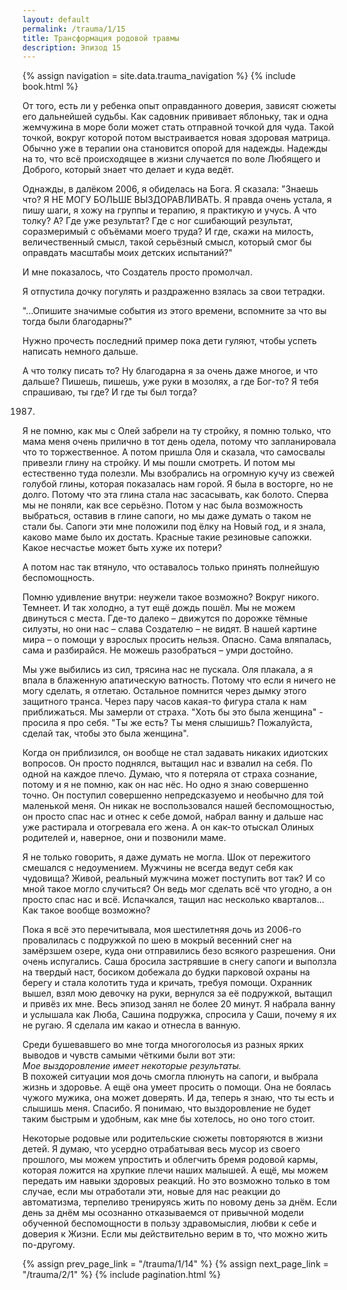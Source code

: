```yaml
---
layout: default
permalink: /trauma/1/15
title: Трансформация родовой травмы
description: Эпизод 15
---
```

{% assign navigation  = site.data.trauma_navigation %}
{% include book.html %}

От того, есть ли у ребенка опыт оправданного доверия, зависят сюжеты его дальнейшей судьбы. Как садовник прививает яблоньку, так и одна жемчужина в море боли может стать отправной точкой для чуда. Такой точкой, вокруг которой потом выстраивается новая здоровая матрица. Обычно уже в терапии она становится опорой для надежды. Надежды на то, что всё происходящее в жизни случается по воле Любящего и Доброго, который знает что делает и куда ведёт.

Однажды, в далёком 2006, я обиделась на Бога. Я сказала: "Знаешь что? Я НЕ МОГУ БОЛЬШЕ ВЫЗДОРАВЛИВАТЬ. Я правда очень устала, я пишу шаги, я хожу на группы и терапию, я практикую и учусь. А что толку? А? Где уже результат? Где с ног сшибающий результат, соразмеримый с объёмами моего труда? И где, скажи на милость, величественный смысл, такой серьёзный смысл, который смог бы оправдать масштабы моих детских испытаний?"

И мне показалось, что Создатель просто промолчал.

Я отпустила дочку погулять и раздраженно взялась за свои тетрадки.

"...Опишите значимые события из этого времени, вспомните за что вы тогда были благодарны?"

Нужно прочесть последний пример пока дети гуляют, чтобы успеть написать немного дальше.

А что толку писать то? Ну благодарна я за очень даже многое, и что дальше? Пишешь, пишешь, уже руки в мозолях, а где Бог-то? Я тебя спрашиваю, ты где? И где ты был тогда?

1987.

Я не помню, как мы с Олей забрели на ту стройку, я помню только, что мама меня очень прилично в тот день одела, потому что запланировала что то торжественное. А потом пришла Оля и сказала, что самосвалы привезли глину на стройку. И мы пошли смотреть. И потом мы естественно туда полезли.  Мы взобрались на огромную кучу из свежей голубой глины, которая показалась нам горой. Я была в восторге, но не долго. Потому что эта глина стала нас засасывать, как болото. Сперва мы не поняли, как все серьёзно. Потом у нас была возможность выбраться, оставив в глине сапоги, но мы даже думать о таком не стали бы. Сапоги эти мне положили под ёлку на Новый год, и я знала, каково маме было их достать. Красные такие резиновые сапожки. Какое несчастье может быть хуже их потери?

А потом нас так втянуло, что оставалось только принять полнейшую беспомощность.

Помню удивление внутри: неужели такое возможно? Вокруг никого. Темнеет. И так холодно, а тут ещё дождь пошёл. Мы не можем двинуться с места. Где-то далеко – движутся по дорожке тёмные силуэты, но они нас – слава Создателю – не видят. В нашей картине мира – о помощи у взрослых просить нельзя. Опасно. Сама вляпалась, сама и разбирайся. Не можешь разобраться – умри достойно.

Мы уже выбились из сил, трясина нас не пускала. Оля плакала, а я впала в блаженную апатическую ватность. Потому что если я ничего не могу сделать, я отлетаю. Остальное помнится через дымку этого защитного транса. Через пару часов какая-то фигура стала к нам приближаться. Мы замерли от страха. "Хоть бы это была женщина" - просила я про себя. "Ты же есть? Ты меня слышишь? Пожалуйста, сделай так, чтобы это была женщина".

Когда он приблизился, он вообще не стал задавать никаких идиотских вопросов. Он просто поднялся, вытащил нас и взвалил на себя. По одной на каждое плечо. Думаю, что я потеряла от страха сознание, потому и я не помню, как он нас нёс. Но одно я знаю совершенно точно. Он поступил совершенно непредсказуемо и необычно для той маленькой меня. Он никак не воспользовался нашей беспомощностью, он просто спас нас и отнес к себе домой, набрал ванну и дальше нас уже растирала и отогревала его жена. А он как-то отыскал Олиных родителей и, наверное, они и позвонили маме.

Я не только говорить, я даже думать не могла. Шок от пережитого смешался с недоумением. Мужчины не всегда ведут себя как чудовища? Живой, реальный мужчина может поступить вот так? И со мной такое могло случиться? Он ведь мог сделать всё что угодно, а он просто спас нас и всё. Испачкался, тащил нас несколько кварталов… Как такое вообще возможно?

Пока я всё это перечитывала, моя шестилетняя дочь из 2006-го провалилась с подружкой по шею в мокрый весенний снег на замёрзшем озере, куда они отправились безо всякого разрешения. Они очень испугались. Саша бросила застрявшие в снегу сапоги и выползла на твердый наст, босиком добежала до будки парковой охраны на берегу и стала колотить туда и кричать, требуя помощи. Охранник вышел, взял мою девочку на руки, вернулся за её подружкой, вытащил и привёз их мне. Весь эпизод занял не более 20 минут. Я набрала ванну и услышала как Люба, Сашина подружка, спросила у Саши, почему я их не ругаю. Я сделала им какао и отнесла в ванную.

Среди бушевавшего во мне тогда многоголосья из разных ярких выводов и чувств самыми чёткими были вот эти:  
*Мое выздоровление имеет некоторые результаты.*  
В похожей ситуации моя дочь смогла плюнуть на сапоги, и выбрала жизнь и здоровье. А ещё она умеет просить о помощи. Она не боялась чужого мужика, она может доверять. И да, теперь я знаю, что ты есть и слышишь меня. Спасибо. Я понимаю, что выздоровление не будет таким быстрым и удобным, как мне бы хотелось, но оно того стоит.

Некоторые родовые или родительские сюжеты повторяются в жизни детей. Я думаю, что усердно отрабатывая весь мусор из своего прошлого, мы можем упростить и облегчить бремя родовой кармы, которая ложится на хрупкие плечи наших малышей. А ещё, мы можем передать им навыки здоровых реакций. Но это возможно только в том случае, если мы отработали эти, новые для нас реакции до автоматизма, терпеливо тренируясь жить по новому день за днём. Если день за днём мы осознанно отказываемся от привычной модели обученной беспомощности в пользу здравомыслия, любви к себе и доверия к Жизни. Если мы действительно верим в то, что можно жить по-другому.

{% assign prev_page_link = "/trauma/1/14" %}
{% assign next_page_link = "/trauma/2/1" %}
{% include pagination.html %}